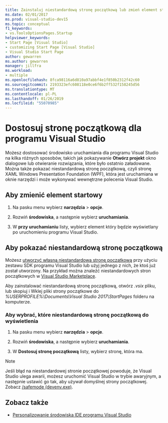 ```yaml
---
title: Zainstaluj niestandardową stronę początkową lub zmień element startowy
ms.date: 02/01/2017
ms.prod: visual-studio-dev15
ms.topic: conceptual
f1_keywords:
- vs.ToolsOptionsPages.Startup
helpviewer_keywords:
- Start Page [Visual Studio]
- customizing Start Page [Visual Studio]
- Visual Studio Start Page
author: gewarren
ms.author: gewarren
manager: jillfra
ms.workload:
- multiple
ms.openlocfilehash: 8fca98116a6d810a97abbf4e1f850b2312f42c60
ms.sourcegitcommit: 2193323efc608118e0ce6f6b2ff532f158245d56
ms.translationtype: MT
ms.contentlocale: pl-PL
ms.lasthandoff: 01/26/2019
ms.locfileid: "55070985"
---
```

# <a name="customize-the-start-page-for-visual-studio"></a>Dostosuj stronę początkową dla programu Visual Studio

Możesz dostosować środowisko uruchamiania dla programu Visual Studio na kilka różnych sposobów, takich jak pokazywanie **Otwórz projekt** okno dialogowe lub otwieranie rozwiązania, które było ostatnio załadowane. Można także pokazać niestandardową stronę początkową, czyli stronę XAML Windows Presentation Foundation (WPF), która jest uruchamiana w oknie narzędzi i może wykonywać wewnętrzne polecenia Visual Studio.

## <a name="to-change-the-startup-item"></a>Aby zmienić element startowy

1. Na pasku menu wybierz **narzędzia** > **opcje**.

1. Rozwiń **środowiska**, a następnie wybierz **uruchamiania**.

1. W **przy uruchamianiu** listy, wybierz element który będzie wyświetlany po uruchomieniu programu Visual Studio.

## <a name="to-show-a-custom-start-page"></a>Aby pokazać niestandardową stronę początkową

Możesz [utworzyć własną niestandardową stronę początkową](../extensibility/creating-a-custom-start-page.md) przy użyciu zestawu SDK programu Visual Studio lub użyj jednego z nich, że ktoś już został utworzony. Na przykład można znaleźć niestandardowych stron początkowych w [Visual Studio Marketplace](https://marketplace.visualstudio.com/search?target=VS&category=Tools&vsVersion=&subCategory=Start%20Pages&sortBy=Downloads).

Aby zainstalować niestandardową stronę początkową, otwórz *.vsix* pliku, lub skopiuj i Wklej pliki strony początkowe do *%USERPROFILE%\Documents\Visual Studio 2017\StartPages* folderu na komputerze.

### <a name="to-select-which-custom-start-page-to-display"></a>Aby wybrać, które niestandardową stronę początkową do wyświetlenia

1. Na pasku menu wybierz **narzędzia** > **opcje**.

1. Rozwiń **środowiska**, a następnie wybierz **uruchamiania**.

1. W **Dostosuj stronę początkową** listy, wybierz stronę, która ma.

> [!NOTE]
> Jeśli błąd na niestandardowej stronie początkowej powoduje, że Visual Studio ulega awarii, możesz uruchomić Visual Studio w trybie awaryjnym, a następnie ustawić go tak, aby używał domyślnej strony początkowej. Zobacz [/safemode (devenv.exe)](../ide/reference/safemode-devenv-exe.md).

## <a name="see-also"></a>Zobacz także

- [Personalizowanie środowiska IDE programu Visual Studio](../ide/personalizing-the-visual-studio-ide.md)